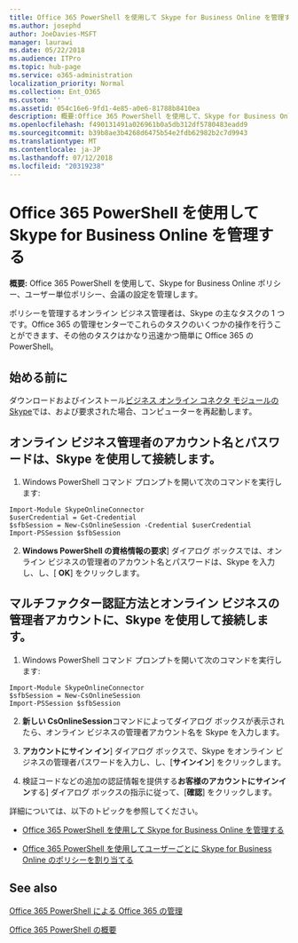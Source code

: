 ```yaml
---
title: Office 365 PowerShell を使用して Skype for Business Online を管理する
ms.author: josephd
author: JoeDavies-MSFT
manager: laurawi
ms.date: 05/22/2018
ms.audience: ITPro
ms.topic: hub-page
ms.service: o365-administration
localization_priority: Normal
ms.collection: Ent_O365
ms.custom: ''
ms.assetid: 054c16e6-9fd1-4e85-a0e6-81788b8410ea
description: 概要:Office 365 PowerShell を使用して、Skype for Business Online ポリシー、ユーザー単位ポリシー、会議の設定を管理します。
ms.openlocfilehash: f490131491a026961b0a5db312df5780483eadd9
ms.sourcegitcommit: b39b8ae3b4268d6475b54e2fdb62982b2c7d9943
ms.translationtype: MT
ms.contentlocale: ja-JP
ms.lasthandoff: 07/12/2018
ms.locfileid: "20319238"
---
```

# <a name="manage-skype-for-business-online-with-office-365-powershell"></a>Office 365 PowerShell を使用して Skype for Business Online を管理する

 **概要:** Office 365 PowerShell を使用して、Skype for Business Online ポリシー、ユーザー単位ポリシー、会議の設定を管理します。
  
ポリシーを管理するオンライン ビジネス管理者は、Skype の主なタスクの 1 つです。Office 365 の管理センターでこれらのタスクのいくつかの操作を行うことができます、その他のタスクはかなり迅速かつ簡単に Office 365 の PowerShell。 

## <a name="before-you-start"></a>始める前に

ダウンロードおよびインストール[ビジネス オンライン コネクタ モジュールの Skype](https://www.microsoft.com/en-us/download/details.aspx?id=39366)では、および要求された場合、コンピューターを再起動します。


## <a name="connect-using-a-skype-for-business-online-administrator-account-name-and-password"></a>オンライン ビジネス管理者のアカウント名とパスワードは、Skype を使用して接続します。

1. Windows PowerShell コマンド プロンプトを開いて次のコマンドを実行します: 
    
  ```
  Import-Module SkypeOnlineConnector
  $userCredential = Get-Credential
  $sfbSession = New-CsOnlineSession -Credential $userCredential
  Import-PSSession $sfbSession
  ```

2. **Windows PowerShell の資格情報の要求**] ダイアログ ボックスでは、オンライン ビジネスの管理者のアカウント名とパスワードは、Skype を入力し、し、[ **OK**] をクリックします。


## <a name="connect-using-a-skype-for-business-online-administrator-account-with-multifactor-authentication"></a>マルチファクター認証方法とオンライン ビジネスの管理者アカウントに、Skype を使用して接続します。

1. Windows PowerShell コマンド プロンプトを開いて次のコマンドを実行します:

  ```
  Import-Module SkypeOnlineConnector
  $sfbSession = New-CsOnlineSession
  Import-PSSession $sfbSession
  ```

2. **新しい CsOnlineSession**コマンドによってダイアログ ボックスが表示されたら、オンライン ビジネスの管理者アカウント名を Skype を入力します。

3. **アカウントにサイン イン**] ダイアログ ボックスで、Skype をオンライン ビジネスの管理者パスワードを入力し、し、[**サインイン**] をクリックします。

4. 検証コードなどの追加の認証情報を提供する**お客様のアカウントにサインイン**する] ダイアログ ボックスの指示に従って、[**確認**] をクリックします。

詳細については、以下のトピックを参照してください。
  
- [Office 365 PowerShell を使用して Skype for Business Online を管理する](manage-skype-for-business-online-policies-with-office-365-powershell.md)
    
- [Office 365 PowerShell を使用してユーザーごとに Skype for Business Online のポリシーを割り当てる](assign-per-user-skype-for-business-online-policies-with-office-365-powershell.md)
    
## <a name="see-also"></a>See also

[Office 365 PowerShell による Office 365 の管理](manage-office-365-with-office-365-powershell.md)
  
[Office 365 PowerShell の概要](getting-started-with-office-365-powershell.md)

